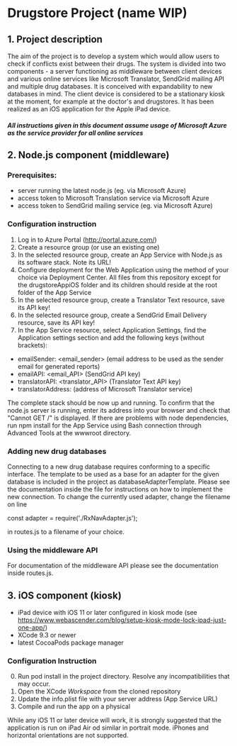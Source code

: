 # Drugstore Project (name WIP)

## 1. Project description

The aim of the project is to develop a system which would allow users to check if conflicts exist between their drugs.
The system is divided into two components - a server functioning as middleware between client devices and various online
services like Microsoft Translator, SendGrid mailing API and multiple drug databases. It is conceived with expandability to
new databases in mind. The client device is considered to be a stationary kiosk at the moment, for example at the doctor's 
and drugstores. It has been realized as an iOS application for the Apple iPad device. 


##### All instructions given in this document assume usage of Microsoft Azure as the service provider for all online services

## 2. Node.js component (middleware)

### Prerequisites:

- server running the latest node.js (eg. via Microsoft Azure)
- access token to Microsoft Translation service via Microsoft Azure
- access token to SendGrid mailing service (eg. via Microsoft Azure)

### Configuration instruction

1. Log in to Azure Portal (http://portal.azure.com/)
2. Create a resource group (or use an existing one)
3. In the selected resource group, create an App Service with Node.js as its software stack. Note its URL!
4. Configure deployment for the Web Application using the method of your choice via Deployment Center. All files from this repository
except for the drugstoreAppiOS folder and its children should reside at the root folder of the App Service 
5. In the selected resource group, create a Translator Text resource, save its API key!
6. In the selected resource group, create a SendGrid Email Delivery resource, save its API key!
7. In the App Service resource, select Application Settings, find the Application settings section and add the following keys (without brackets):
- emailSender: <email_sender> (email address to be used as the sender email for generated reports)
- emailAPI: <email_API> (SendGrid API key)
- translatorAPI: <translator_API> (Translator Text API key)
- translatorAddress: <translatorAddress> (address of Microsoft Translator service)

The complete stack should be now up and running. To confirm that the node.js server is running, enter its address into your browser and check that "Cannot GET /" is displayed.
If there are problems with node dependencies, run npm install for the App Service using Bash connection through Advanced Tools at the wwwroot directory.

### Adding new drug databases

Connecting to a new drug database requires conforming to a specific interface. The template to be used as a base for an adapter
for the given database is included in the project as databaseAdapterTemplate. Please see the documentation inside the file
for instructions on how to implement the new connection. To change the currently used adapter, change the filename on line

const adapter = require('./RxNavAdapter.js');

in routes.js to a filename of your choice.


### Using the middleware API

For documentation of the middleware API please see the documentation inside routes.js.
 

## 3. iOS component (kiosk)

- iPad device with iOS 11 or later configured in kiosk mode (see https://www.webascender.com/blog/setup-kiosk-mode-lock-ipad-just-one-app/)
- XCode 9.3 or newer
- latest CocoaPods package manager

### Configuration Instruction

0. Run pod install in the project directory. Resolve any incompatibilities that may occur.
1. Open the XCode *Workspace* from the cloned repository
2. Update the info.plist file with your server address (App Service URL)
3. Compile and run the app on a physical

While any iOS 11 or later device will work, it is strongly suggested that the application is run on iPad Air od similar in portrait mode.
iPhones and horizontal orientations are not supported.